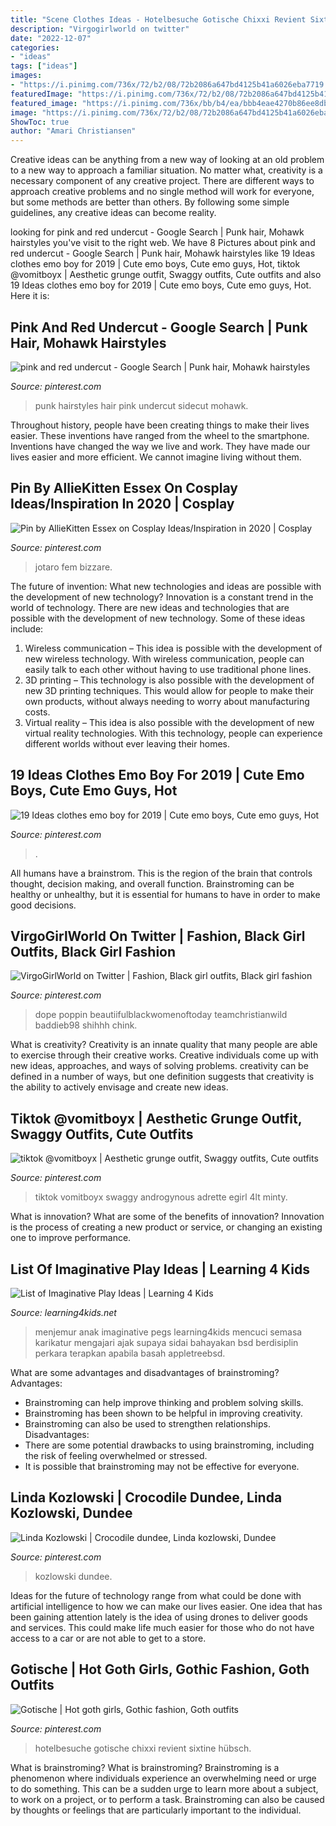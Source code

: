 ```yaml
---
title: "Scene Clothes Ideas - Hotelbesuche Gotische Chixxi Revient Sixtine Hübsch"
description: "Virgogirlworld on twitter"
date: "2022-12-07"
categories:
- "ideas"
tags: ["ideas"]
images:
- "https://i.pinimg.com/736x/72/b2/08/72b2086a647bd4125b41a6026eba7719.jpg"
featuredImage: "https://i.pinimg.com/736x/72/b2/08/72b2086a647bd4125b41a6026eba7719.jpg"
featured_image: "https://i.pinimg.com/736x/bb/b4/ea/bbb4eae4270b86ee8dbba11996b80eca.jpg"
image: "https://i.pinimg.com/736x/72/b2/08/72b2086a647bd4125b41a6026eba7719.jpg"
ShowToc: true
author: "Amari Christiansen"
---
```



Creative ideas can be anything from a new way of looking at an old problem to a new way to approach a familiar situation. No matter what, creativity is a necessary component of any creative project. There are different ways to approach creative problems and no single method will work for everyone, but some methods are better than others. By following some simple guidelines, any creative ideas can become reality.

	

		
looking for pink and red undercut - Google Search | Punk hair, Mohawk hairstyles you've visit to the right web. We have 8 Pictures about pink and red undercut - Google Search | Punk hair, Mohawk hairstyles like 19 Ideas clothes emo boy for 2019 | Cute emo boys, Cute emo guys, Hot, tiktok @vomitboyx | Aesthetic grunge outfit, Swaggy outfits, Cute outfits and also 19 Ideas clothes emo boy for 2019 | Cute emo boys, Cute emo guys, Hot. Here it is:
		
    
## Pink And Red Undercut - Google Search | Punk Hair, Mohawk Hairstyles

<img loading=lazy src="https://i.pinimg.com/736x/2e/11/84/2e1184e1fc9ec7e01c992368f100475c--punk-rock-hairstyles-sidecut-hairstyles.jpg" onerror="this.onerror=null;this.src='https://tse1.mm.bing.net/th?id=OIP.J01h1sB98EGejx6DziPuAAHaLG&amp;pid=15.1';" alt="pink and red undercut - Google Search | Punk hair, Mohawk hairstyles">

_Source: pinterest.com_

>punk hairstyles hair pink undercut sidecut mohawk. 

	

Throughout history, people have been creating things to make their lives easier. These inventions have ranged from the wheel to the smartphone. Inventions have changed the way we live and work. They have made our lives easier and more efficient. We cannot imagine living without them.

    
## Pin By AllieKitten Essex On Cosplay Ideas/Inspiration In 2020 | Cosplay

<img loading=lazy src="https://i.pinimg.com/736x/bb/b4/ea/bbb4eae4270b86ee8dbba11996b80eca.jpg" onerror="this.onerror=null;this.src='https://tse4.mm.bing.net/th?id=OIP.2iJEZ0T1QwN-Sr12aZZVYwHaNM&amp;pid=15.1';" alt="Pin by AllieKitten Essex on Cosplay Ideas/Inspiration in 2020 | Cosplay">

_Source: pinterest.com_

>jotaro fem bizzare. 

	

The future of invention: What new technologies and ideas are possible with the development of new technology?
Innovation is a constant trend in the world of technology. There are new ideas and technologies that are possible with the development of new technology. Some of these ideas include: 
1) Wireless communication – This idea is possible with the development of new wireless technology. With wireless communication, people can easily talk to each other without having to use traditional phone lines. 
2) 3D printing – This technology is also possible with the development of new 3D printing techniques. This would allow for people to make their own products, without always needing to worry about manufacturing costs. 
3) Virtual reality – This idea is also possible with the development of new virtual reality technologies. With this technology, people can experience different worlds without ever leaving their homes.

    
## 19 Ideas Clothes Emo Boy For 2019 | Cute Emo Boys, Cute Emo Guys, Hot

<img loading=lazy src="https://i.pinimg.com/736x/71/1a/56/711a56d13f709b6a087a833c15965c7e.jpg" onerror="this.onerror=null;this.src='https://tse3.mm.bing.net/th?id=OIP.K-VdpkprYDa_6I-lCRoh9wAAAA&amp;pid=15.1';" alt="19 Ideas clothes emo boy for 2019 | Cute emo boys, Cute emo guys, Hot">

_Source: pinterest.com_

>. 

	

All humans have a brainstrom. This is the region of the brain that controls thought, decision making, and overall function. Brainstroming can be healthy or unhealthy, but it is essential for humans to have in order to make good decisions.

    
## VirgoGirlWorld On Twitter | Fashion, Black Girl Outfits, Black Girl Fashion

<img loading=lazy src="https://i.pinimg.com/736x/72/b2/08/72b2086a647bd4125b41a6026eba7719.jpg" onerror="this.onerror=null;this.src='https://tse2.mm.bing.net/th?id=OIP.YFoMTHKX_VP_yHT5xCuJJgHaJ3&amp;pid=15.1';" alt="VirgoGirlWorld on Twitter | Fashion, Black girl outfits, Black girl fashion">

_Source: pinterest.com_

>dope poppin beautiifulblackwomenoftoday teamchristianwild baddieb98 shihhh chink. 

	

What is creativity?
Creativity is an innate quality that many people are able to exercise through their creative works. Creative individuals come up with new ideas, approaches, and ways of solving problems. creativity can be defined in a number of ways, but one definition suggests that creativity is the ability to actively envisage and create new ideas.

    
## Tiktok @vomitboyx | Aesthetic Grunge Outfit, Swaggy Outfits, Cute Outfits

<img loading=lazy src="https://i.pinimg.com/736x/5d/d0/b3/5dd0b36592e29a88186c00929c861027.jpg" onerror="this.onerror=null;this.src='https://tse4.mm.bing.net/th?id=OIP.lUrLV71GetEGtO4Vu8T58wHaKt&amp;pid=15.1';" alt="tiktok @vomitboyx | Aesthetic grunge outfit, Swaggy outfits, Cute outfits">

_Source: pinterest.com_

>tiktok vomitboyx swaggy androgynous adrette egirl 4lt minty. 

	

What is innovation? What are some of the benefits of innovation?
Innovation is the process of creating a new product or service, or changing an existing one to improve performance.

    
## List Of Imaginative Play Ideas | Learning 4 Kids

<img loading=lazy src="https://www.learning4kids.net/wp-content/uploads/2012/10/24.jpg" onerror="this.onerror=null;this.src='https://tse4.mm.bing.net/th?id=OIP.op-u8BFJuJzEWMQXtXejXAHaFj&amp;pid=15.1';" alt="List of Imaginative Play Ideas | Learning 4 Kids">

_Source: learning4kids.net_

>menjemur anak imaginative pegs learning4kids mencuci semasa karikatur mengajari ajak supaya sidai bahayakan bsd berdisiplin perkara terapkan apabila basah appletreebsd. 

	

What are some advantages and disadvantages of brainstroming?
Advantages: 
- Brainstroming can help improve thinking and problem solving skills. 
- Brainstroming has been shown to be helpful in improving creativity. 
- Brainstroming can also be used to strengthen relationships.
Disadvantages: 
- There are some potential drawbacks to using brainstroming, including the risk of feeling overwhelmed or stressed. 
- It is possible that brainstroming may not be effective for everyone.

    
## Linda Kozlowski | Crocodile Dundee, Linda Kozlowski, Dundee

<img loading=lazy src="https://i.pinimg.com/736x/70/9d/11/709d11b057ba1bb04310b21fadaca56f.jpg" onerror="this.onerror=null;this.src='https://tse3.mm.bing.net/th?id=OIP.vWv_Xd9DAILHAydDEz1e2wAAAA&amp;pid=15.1';" alt="Linda Kozlowski | Crocodile dundee, Linda kozlowski, Dundee">

_Source: pinterest.com_

>kozlowski dundee. 

	

Ideas for the future of technology range from what could be done with artificial intelligence to how we can make our lives easier. One idea that has been gaining attention lately is the idea of using drones to deliver goods and services. This could make life much easier for those who do not have access to a car or are not able to get to a store.

    
## Gotische | Hot Goth Girls, Gothic Fashion, Goth Outfits

<img loading=lazy src="https://i.pinimg.com/736x/12/15/40/1215402af3bda4e15dbfa78213d36dcb.jpg" onerror="this.onerror=null;this.src='https://tse1.mm.bing.net/th?id=OIP.jYmlEirUNojIYqBx5vCzZwHaNK&amp;pid=15.1';" alt="Gotische | Hot goth girls, Gothic fashion, Goth outfits">

_Source: pinterest.com_

>hotelbesuche gotische chixxi revient sixtine hübsch. 

	

What is brainstroming?
What is brainstroming? Brainstroming is a phenomenon where individuals experience an overwhelming need or urge to do something. This can be a sudden urge to learn more about a subject, to work on a project, or to perform a task. Brainstroming can also be caused by thoughts or feelings that are particularly important to the individual.

